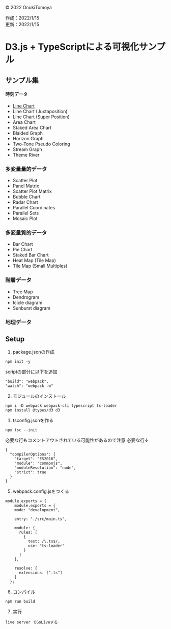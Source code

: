 ©︎ 2022 OnukiTomoya  

作成：2022/1/15  
更新：2022/1/15  


# D3.js + TypeScriptによる可視化サンプル

## サンプル集

#### 時刻データ
- [Line Chart](https://github.com/tomoya-onuki/D3_and_TypeScript_sample/tree/1a_LineChart)
- Line Chart (Juxtaposition)
- Line Chart (Super Position)
- Area Chart
- Staked Area Chart
- Blaided Graph
- Horizon Graph
- Two-Tone Pseudo Coloring
- Stream Graph
- Theme River

### 多変量量的データ 
- Scatter Plot
- Panel Matrix
- Scatter Plot Matrix
- Bubble Chart
- Radar Chart
- Parallel Coordinates
-  Parallel Sets
- Mosaic Plot

### 多変量質的データ
- Bar Chart
- Pie Chart
- Staked Bar Chart
- Heat Map (Tile Map)
- Tile Map (Small Multiples)

### 階層データ
- Tree Map
- Dendrogram
- Icicle diagram
- Sunburst diagram

### 地理データ


## Setup
1. package.jsonの作成
```
npm init -y
```
scriptの部分に以下を追加  
```
"build": "webpack",
"watch": "webpack -w"
```

2. モジュールのインストール
```
npm i -D webpack webpack-cli typescript ts-loader
npm install @types/d3 d3
```

1. tsconfig.jsonを作る
```
npx tsc --init
```
必要な行もコメントアウトされている可能性があるので注意
必要な行↓
```
{
  "compilerOptions": {
    "target": "ES2016",
    "module": "commonjs",
    "moduleResolution": "node",
    "strict": true
  }
}
```

5. webpack.config.jsをつくる
```
module.exports = {
    module.exports = {
    mode: "development",
  
    entry: "./src/main.ts",
  
    module: {
      rules: [
        {
          test: /\.ts$/,
          use: "ts-loader"
        }
      ]
    },

    resolve: {
      extensions: [".ts"]
    }
  };
```

6. コンパイル
```
npm run build
```

7. 実行
```
live server でGoLiveする
```